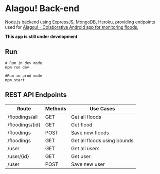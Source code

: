 # Alagou! Back-end

Node.js backend using ExpressJS, MongoDB, Heroku, providing endpoints used for [Alagou! - Colaborative Android app for monitoring floods.](https://github.com/fernandesleite/alagou-android)

**This app is still under development**


## Run  

    # Run in dev mode
    npm run dev
    
    #Run in prod mode
    npm start
 

## REST API Endpoints

| Route | Methods | Use Cases |
| -------------------------------- | ----------- | --------- |
| /floodings/all | GET | Get all floods |
| /floodings/{id} | GET | Get flood |
| /floodings | POST | Save new floods |
| /floodings | GET | Get all floods using bounds |
| /user | GET | Get all users |
| /user/{id} | GET | Get user |
| /user | POST | Save new user |